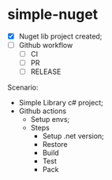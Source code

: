 # simple-nuget

- [x] Nuget lib project created;
- [ ] Github workflow
  - [ ] CI
  - [ ] PR
  - [ ] RELEASE

Scenario:
- Simple Library c# project;
- Github actions
  -  Setup envs;
  -  Steps
     -  Setup .net version;
     -  Restore
     -  Build
     -  Test
     -  Pack
